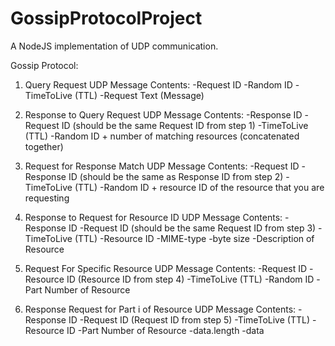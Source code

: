 # GossipProtocolProject
A NodeJS implementation of UDP communication. 

Gossip Protocol:

1. Query Request
    UDP Message Contents:
        -Request ID
        -Random ID
        -TimeToLive (TTL)
        -Request Text (Message)

2. Response to Query Request
    UDP Message Contents:
        -Response ID
        -Request ID (should be the same Request ID from step 1)
        -TimeToLive (TTL)
        -Random ID + number of matching resources (concatenated together)

3. Request for Response Match
    UDP Message Contents:
        -Request ID
        -Response ID (should be the same as Response ID from step 2)
        -TimeToLive (TTL)
        -Random ID + resource ID of the resource that you are requesting

4. Response to Request for Resource ID
    UDP Message Contents:
        -Response ID
        -Request ID (should be the same Request ID from step 3)
        -TimeToLive (TTL)
        -Resource ID
            -MIME-type
            -byte size
            -Description of Resource

5. Request For Specific Resource
    UDP Message Contents:
        -Request ID
        -Resource ID (Resource ID from step 4)
        -TimeToLive (TTL)
        -Random ID
        -Part Number of Resource

6. Response Request for Part i of Resource
    UDP Message Contents:
        -Response ID
        -Request ID (Request ID from step 5)
        -TimeToLive (TTL)
        -Resource ID
        -Part Number of Resource
        -data.length
        -data